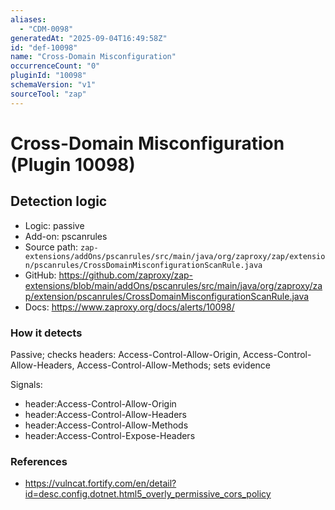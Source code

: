 ```yaml
---
aliases:
  - "CDM-0098"
generatedAt: "2025-09-04T16:49:58Z"
id: "def-10098"
name: "Cross-Domain Misconfiguration"
occurrenceCount: "0"
pluginId: "10098"
schemaVersion: "v1"
sourceTool: "zap"
---
```


# Cross-Domain Misconfiguration (Plugin 10098)

## Detection logic

- Logic: passive
- Add-on: pscanrules
- Source path: `zap-extensions/addOns/pscanrules/src/main/java/org/zaproxy/zap/extension/pscanrules/CrossDomainMisconfigurationScanRule.java`
- GitHub: https://github.com/zaproxy/zap-extensions/blob/main/addOns/pscanrules/src/main/java/org/zaproxy/zap/extension/pscanrules/CrossDomainMisconfigurationScanRule.java
- Docs: https://www.zaproxy.org/docs/alerts/10098/

### How it detects

Passive; checks headers: Access-Control-Allow-Origin, Access-Control-Allow-Headers, Access-Control-Allow-Methods; sets evidence

Signals:
- header:Access-Control-Allow-Origin
- header:Access-Control-Allow-Headers
- header:Access-Control-Allow-Methods
- header:Access-Control-Expose-Headers

### References
- https://vulncat.fortify.com/en/detail?id=desc.config.dotnet.html5_overly_permissive_cors_policy

